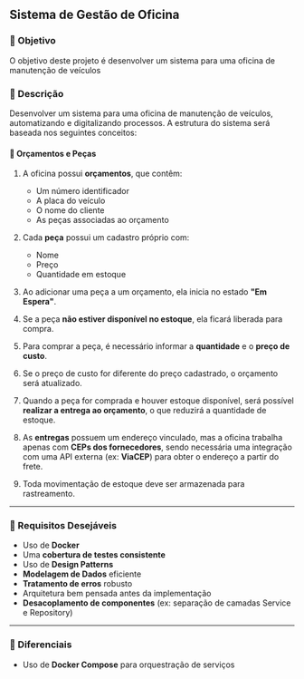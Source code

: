 ## Sistema de Gestão de Oficina

### 📌 Objetivo

O objetivo deste projeto é desenvolver um sistema para uma oficina de manutenção de veículos
### 📝 Descrição

Desenvolver um sistema para uma oficina de manutenção de veículos, automatizando e digitalizando processos. A estrutura do sistema será baseada nos seguintes conceitos:

#### 📌 Orçamentos e Peças

1. A oficina possui **orçamentos**, que contêm:

   - Um número identificador
   - A placa do veículo
   - O nome do cliente
   - As peças associadas ao orçamento

2. Cada **peça** possui um cadastro próprio com:

   - Nome
   - Preço
   - Quantidade em estoque

3. Ao adicionar uma peça a um orçamento, ela inicia no estado **"Em Espera"**.

4. Se a peça **não estiver disponível no estoque**, ela ficará liberada para compra.

5. Para comprar a peça, é necessário informar a **quantidade** e o **preço de custo**.

6. Se o preço de custo for diferente do preço cadastrado, o orçamento será atualizado.

7. Quando a peça for comprada e houver estoque disponível, será possível **realizar a entrega ao orçamento**, o que reduzirá a quantidade de estoque.

8. As **entregas** possuem um endereço vinculado, mas a oficina trabalha apenas com **CEPs dos fornecedores**, sendo necessária uma integração com uma API externa (ex: **ViaCEP**) para obter o endereço a partir do frete.

9. Toda movimentação de estoque deve ser armazenada para rastreamento.

---

### 📌 Requisitos Desejáveis

- Uso de **Docker**
- Uma **cobertura de testes consistente**
- Uso de **Design Patterns**
- **Modelagem de Dados** eficiente
- **Tratamento de erros** robusto
- Arquitetura bem pensada antes da implementação
- **Desacoplamento de componentes** (ex: separação de camadas Service e Repository)

---

### 🚀 Diferenciais

- Uso de **Docker Compose** para orquestração de serviços
